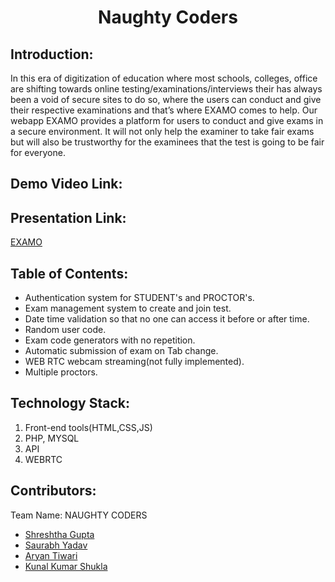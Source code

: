 <h1 align="center">Naughty Coders</h1>
<p align="center">
</p>

## Introduction:
In this era of digitization of education where most schools,  colleges, office are shifting towards online testing/examinations/interviews their has always been a void of secure sites to do so, where the users can conduct and give their respective examinations and that’s where EXAMO comes to help.
Our webapp EXAMO provides a platform for users to conduct and give exams in a secure environment. It will not only help the examiner to take fair exams but will also be trustworthy for the examinees that the test is going to be fair for everyone.
  
## Demo Video Link:
  <a href="#"></a>
  
## Presentation Link:
  <a href="https://drive.google.com/file/d/1GL7kBUb6mPZVSZwCThpsfV3O2TgnSAYO/view?usp=sharing">EXAMO </a>
  
  
## Table of Contents:
- Authentication system for STUDENT's and PROCTOR's.
- Exam management system to create and join test.
- Date time validation so that no one can access it before or after time.
- Random user code.
- Exam code generators with no repetition.
- Automatic submission of exam on Tab change.
- WEB RTC webcam streaming(not fully implemented).
- Multiple proctors.

## Technology Stack:
  1) Front-end tools(HTML,CSS,JS)
  2) PHP, MYSQL
  3) API
  4) WEBRTC
  
  

## Contributors:

Team Name: NAUGHTY CODERS

* [Shreshtha Gupta](https://github.com/shrey-101)
* [Saurabh Yadav](https://github.com/sy425191)
* [Aryan Tiwari](https://github.com/Aryan-01)
* [Kunal Kumar Shukla](https://github.com/kunalevicshukla)
